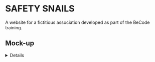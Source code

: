 # __SAFETY SNAILS__

A website for a fictitious association developed as part of the BeCode training.

## __Mock-up__
<details>
![Website mock-up](https://cdn.discordapp.com/attachments/745527718048694292/751416473947340841/unknown.png)
</details>
